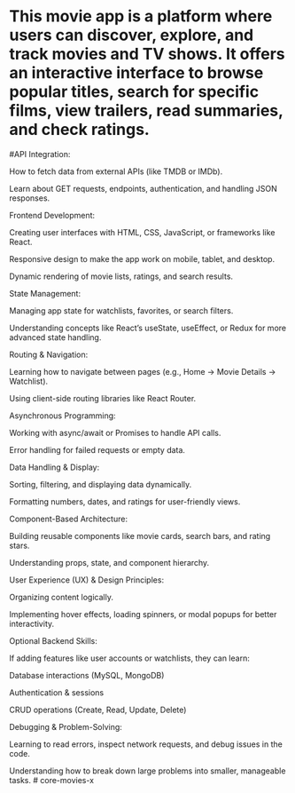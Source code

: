 # This movie app is a platform where users can discover, explore, and track movies and TV shows. It offers an interactive interface to browse popular titles, search for specific films, view trailers, read summaries, and check ratings.

#API Integration:

How to fetch data from external APIs (like TMDB or IMDb).

Learn about GET requests, endpoints, authentication, and handling JSON responses.

Frontend Development:

Creating user interfaces with HTML, CSS, JavaScript, or frameworks like React.

Responsive design to make the app work on mobile, tablet, and desktop.

Dynamic rendering of movie lists, ratings, and search results.

State Management:

Managing app state for watchlists, favorites, or search filters.

Understanding concepts like React’s useState, useEffect, or Redux for more advanced state handling.

Routing & Navigation:

Learning how to navigate between pages (e.g., Home → Movie Details → Watchlist).

Using client-side routing libraries like React Router.

Asynchronous Programming:

Working with async/await or Promises to handle API calls.

Error handling for failed requests or empty data.

Data Handling & Display:

Sorting, filtering, and displaying data dynamically.

Formatting numbers, dates, and ratings for user-friendly views.

Component-Based Architecture:

Building reusable components like movie cards, search bars, and rating stars.

Understanding props, state, and component hierarchy.

User Experience (UX) & Design Principles:

Organizing content logically.

Implementing hover effects, loading spinners, or modal popups for better interactivity.

Optional Backend Skills:

If adding features like user accounts or watchlists, they can learn:

Database interactions (MySQL, MongoDB)

Authentication & sessions

CRUD operations (Create, Read, Update, Delete)

Debugging & Problem-Solving:

Learning to read errors, inspect network requests, and debug issues in the code.

Understanding how to break down large problems into smaller, manageable tasks.
#   c o r e - m o v i e s - x 
 
 
